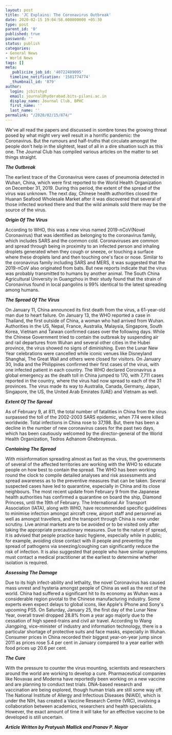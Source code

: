 ```yaml
---
layout: post
title: 'JC Explains: The Coronavirus Outbreak'
date: 2020-02-15 19:04:58.000000000 +05:30
type: post
parent_id: '0'
published: true
password: ''
status: publish
categories:
- General News
- World News
tags: []
meta:
  _publicize_job_id: '40722489095'
  timeline_notification: '1581774774'
  _thumbnail_id: '879'
author:
  login: jcbitshyd
  email: journal@hyderabad.bits-pilani.ac.in
  display_name: Journal Club, BPHC
  first_name: ''
  last_name: ''
permalink: "/2020/02/15/874/"
---
```

<p><!-- wp:paragraph --></p>
<p>We've all read the papers and discussed in sombre tones the growing threat posed by what might very well result in a horrific pandemic: the Coronavirus. But the rumours and half-truths that circulate amongst the people don't help in the slightest, least of all in a dire situation such as this one. The Journal Club has compiled various articles on the matter to set things straight.</p>
<p><!-- /wp:paragraph --></p>
<p><!-- wp:paragraph --></p>
<p><strong><em>The Outbreak</em></strong></p>
<p><!-- /wp:paragraph --></p>
<p><!-- wp:paragraph --></p>
<p>The earliest trace of the Coronavirus were cases of pneumonia detected in Wuhan, China, which were first reported to the World Health Organization on December 31, 2019. During this period, the extent of the spread of the virus was unknown. The next day, Chinese health authorities closed the Huanan Seafood Wholesale Market after it was discovered that several of those infected worked there and that the wild animals sold there may be the source of the virus.&nbsp;</p>
<p><!-- /wp:paragraph --></p>
<p><!-- wp:paragraph --></p>
<p><strong><em>Origin Of The Virus</em></strong></p>
<p><!-- /wp:paragraph --></p>
<p><!-- wp:paragraph --></p>
<p>According to WHO, this was a new virus named 2019-nCoV(Novel Coronavirus) that was identified as belonging to the coronavirus family, which includes SARS and the common cold. Coronaviruses are common and spread through being in proximity to an infected person and inhaling droplets generated when they cough or sneeze, or touching a surface where these droplets land and then touching one's face or nose. Similar to the coronavirus family including SARS and MERS, it was suggested that the 2019-nCoV also originated from bats. But new reports indicate that the virus was probably transmitted to humans by another animal. The South China Agricultural University in Guangzhou in their study found that the strain of Coronavirus found in local pangolins is 99% identical to the latest spreading among humans.&nbsp;</p>
<p><!-- /wp:paragraph --></p>
<p><!-- wp:paragraph --></p>
<p><strong><em>The Spread Of The Virus</em></strong></p>
<p><!-- /wp:paragraph --></p>
<p><!-- wp:paragraph --></p>
<p>On January 11, China announced its first death from the virus, a 61-year-old man due to heart failure. On January 13, the WHO reported a case in Thailand, the first outside of China, a woman who had arrived from Wuhan. Authorities in the US, Nepal, France, Australia, Malaysia, Singapore, South Korea, Vietnam and Taiwan confirmed cases over the following days. While the Chinese Government tried to contain the outbreak by suspending air and rail departures from Wuhan and several other cities in the Hubei province, the virus showed no signs of diminishing. Even the Lunar New Year celebrations were cancelled while iconic venues like Disneyland Shanghai, The Great Wall and others were closed for visitors. On January 30, India and the Philippines confirmed their first cases of the virus, with one infected patient in each country. The WHO declared Coronavirus a global emergency as the death toll in China jumped to 170, with 7,711 cases reported in the country, where the virus had now spread to each of the 31 provinces. The virus made its way to Australia, Canada, Germany, Japan, Singapore, the US, the United Arab Emirates (UAE) and Vietnam as well.&nbsp;</p>
<p><!-- /wp:paragraph --></p>
<p><!-- wp:paragraph --></p>
<p><strong><em>Extent Of The Spread</em></strong></p>
<p><!-- /wp:paragraph --></p>
<p><!-- wp:paragraph --></p>
<p>As of February 9, at 811, the total number of fatalities in China from the virus surpassed the toll of the 2002-2003 SARS epidemic, when 774 were killed worldwide. Total infections in China rose to 37,198. But, there has been a decline in the number of new coronavirus cases for the past two days, which has been cautiously welcomed by the director-general of the World Health Organization, Tedros Adhanom Ghebreyesus<strong><em>.</em></strong></p>
<p><!-- /wp:paragraph --></p>
<p><!-- wp:paragraph --></p>
<p><strong><em>Containing The Spread</em></strong></p>
<p><!-- /wp:paragraph --></p>
<p><!-- wp:paragraph --></p>
<p>With misinformation spreading almost as fast as the virus, the governments of several of the affected territories are working with the WHO to educate people on how best to contain the spread. The WHO has been working round the clock to compile detailed analyses and risk assessments and spread awareness as to the preventive measures that can be taken. Several suspected cases have led to quarantine, especially in China and its close neighbours. The most recent update from February 9 from the Japanese health authorities has confirmed a quarantine on board the ship, Diamond Princess, until the 19th of February. The International Air Transport Association (IATA), along with WHO, have recommended specific guidelines to minimise infection amongst aircraft crew, airport staff and personnel as well as amongst travellers, and the transport through China is now under scrutiny. Live animal markets are to be avoided or to be visited only after taking the appropriate precautionary measures. Due to the nature of spread, it is advised that people practice basic hygiene, especially while in public; for example, avoiding close contact with ill people and preventing the spread of pathogens via sneezing/coughing can significantly reduce the risk of infection. It is also suggested that people who have similar symptoms must contact a medical practitioner at the earliest to determine whether isolation is required.</p>
<p><!-- /wp:paragraph --></p>
<p><!-- wp:paragraph --></p>
<p><strong><em>Assessing The Damage</em></strong></p>
<p><!-- /wp:paragraph --></p>
<p><!-- wp:paragraph --></p>
<p>Due to its high infect-ability and lethality, the novel Coronavirus has caused mass unrest and hysteria amongst people of China as well as the rest of the world. China had suffered a significant hit to its economy as Wuhan was a considerable region pivotal to the Chinese manufacturing industry. Some experts even expect delays to global icons, like Apple's iPhone and Sony's upcoming PS5. On Saturday, January 25, the first day of the Lunar New Year, overall travel dropped 28.8% from a year ago majorly due to the cessation of high speed-trains and civil air travel. According to Wang Jiangping, vice-minister of industry and information technology, there is a particular shortage of protective suits and face masks, especially in Wuhan. Consumer prices in China recorded their biggest year-on-year jump since 2011 as prices rose 5.4 per cent in January compared to a year earlier with food prices up 20.6 per cent. </p>
<p><!-- /wp:paragraph --></p>
<p><!-- wp:paragraph --></p>
<p><strong><em>The Cure</em></strong></p>
<p><!-- /wp:paragraph --></p>
<p><!-- wp:paragraph --></p>
<p>With the pressure to counter the virus mounting, scientists and researchers around the world are working to develop a cure. Pharmaceutical companies like Novavax and Moderna have reportedly been working on a new vaccine and are planning to conduct test trials. DNA-based research and vaccination are being explored, though human trials are still some way off. The National Institute of Allergy and Infectious Diseases (NIAID), which is under the NIH, has created a Vaccine Research Centre (VRC), involving a collaboration between academics, researchers and health specialists. However, the exact amount of time it will take for an effective vaccine to be developed is still uncertain.</p>
<p><!-- /wp:paragraph --></p>
<p><!-- wp:paragraph --></p>
<p><em><strong>Article Written by Pratyush Mallick and Pranav P. Nayar</strong></em></p>
<p><!-- /wp:paragraph --></p>
